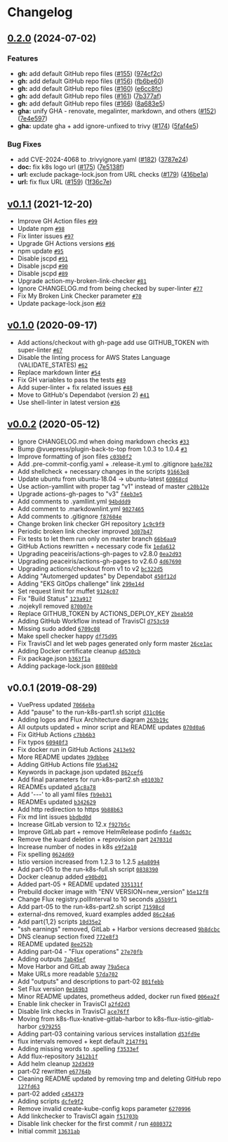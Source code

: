 # Changelog

## [0.2.0](https://github.com/ruzickap/k8s-flux-istio-gitlab-harbor/compare/v0.1.1...v0.2.0) (2024-07-02)


### Features

* **gh:** add default GitHub repo files ([#155](https://github.com/ruzickap/k8s-flux-istio-gitlab-harbor/issues/155)) ([974cf2c](https://github.com/ruzickap/k8s-flux-istio-gitlab-harbor/commit/974cf2c8ee0ed824a9b12a56648edd683232bdd7))
* **gh:** add default GitHub repo files ([#156](https://github.com/ruzickap/k8s-flux-istio-gitlab-harbor/issues/156)) ([fb6be60](https://github.com/ruzickap/k8s-flux-istio-gitlab-harbor/commit/fb6be609b41ab0e13bb0001a25554cecd7451693))
* **gh:** add default GitHub repo files ([#160](https://github.com/ruzickap/k8s-flux-istio-gitlab-harbor/issues/160)) ([e6cc8fc](https://github.com/ruzickap/k8s-flux-istio-gitlab-harbor/commit/e6cc8fca54e40302d9d046b5fb647442c8692bd9))
* **gh:** add default GitHub repo files ([#161](https://github.com/ruzickap/k8s-flux-istio-gitlab-harbor/issues/161)) ([7b377af](https://github.com/ruzickap/k8s-flux-istio-gitlab-harbor/commit/7b377af1cb7c87d37ddc96d599ec261ca7e1f57c))
* **gh:** add default GitHub repo files ([#166](https://github.com/ruzickap/k8s-flux-istio-gitlab-harbor/issues/166)) ([8a683e5](https://github.com/ruzickap/k8s-flux-istio-gitlab-harbor/commit/8a683e5a2f16b016738a27f3e74bbc11f1f9b576))
* **gha:** unify GHA - renovate, megalinter, markdown, and others ([#152](https://github.com/ruzickap/k8s-flux-istio-gitlab-harbor/issues/152)) ([7e4e597](https://github.com/ruzickap/k8s-flux-istio-gitlab-harbor/commit/7e4e597068c66d9eef93505e197fbcbe5778e565))
* **gha:** update gha + add ignore-unfixed to trivy ([#174](https://github.com/ruzickap/k8s-flux-istio-gitlab-harbor/issues/174)) ([5faf4e5](https://github.com/ruzickap/k8s-flux-istio-gitlab-harbor/commit/5faf4e576893a0032cf2131063da483ced85b29f))


### Bug Fixes

* add CVE-2024-4068 to .trivyignore.yaml ([#182](https://github.com/ruzickap/k8s-flux-istio-gitlab-harbor/issues/182)) ([3787e24](https://github.com/ruzickap/k8s-flux-istio-gitlab-harbor/commit/3787e240e1999cd3914d15a22394b7f286be6a46))
* **doc:** fix k8s logo url ([#175](https://github.com/ruzickap/k8s-flux-istio-gitlab-harbor/issues/175)) ([7e5138f](https://github.com/ruzickap/k8s-flux-istio-gitlab-harbor/commit/7e5138fe81a2ef4a5b635ac83cb83234e123ddeb))
* **url:** exclude package-lock.json from URL checks ([#179](https://github.com/ruzickap/k8s-flux-istio-gitlab-harbor/issues/179)) ([416be1a](https://github.com/ruzickap/k8s-flux-istio-gitlab-harbor/commit/416be1a6a48e8c1ee71875df2377940e1c35f865))
* **url:** fix flux URL ([#159](https://github.com/ruzickap/k8s-flux-istio-gitlab-harbor/issues/159)) ([1f36c7e](https://github.com/ruzickap/k8s-flux-istio-gitlab-harbor/commit/1f36c7ee66e59f21b5ac6fe548480625ee9924fb))

## [v0.1.1](https://github.com/ruzickap/k8s-flux-istio-gitlab-harbor/compare/v0.1.0...v0.1.1) (2021-12-20)

- Improve GH Action files [`#99`](https://github.com/ruzickap/k8s-flux-istio-gitlab-harbor/pull/99)
- Update npm [`#98`](https://github.com/ruzickap/k8s-flux-istio-gitlab-harbor/pull/98)
- Fix linter issues [`#97`](https://github.com/ruzickap/k8s-flux-istio-gitlab-harbor/pull/97)
- Upgrade GH Actions versions [`#96`](https://github.com/ruzickap/k8s-flux-istio-gitlab-harbor/pull/96)
- npm update [`#95`](https://github.com/ruzickap/k8s-flux-istio-gitlab-harbor/pull/95)
- Disable jscpd [`#91`](https://github.com/ruzickap/k8s-flux-istio-gitlab-harbor/pull/91)
- Disable jscpd [`#90`](https://github.com/ruzickap/k8s-flux-istio-gitlab-harbor/pull/90)
- Disable jscpd [`#89`](https://github.com/ruzickap/k8s-flux-istio-gitlab-harbor/pull/89)
- Upgrade action-my-broken-link-checker [`#81`](https://github.com/ruzickap/k8s-flux-istio-gitlab-harbor/pull/81)
- Ignore CHANGELOG.md from being checked by super-linter [`#77`](https://github.com/ruzickap/k8s-flux-istio-gitlab-harbor/pull/77)
- Fix My Broken Link Checker parameter [`#70`](https://github.com/ruzickap/k8s-flux-istio-gitlab-harbor/pull/70)
- Update package-lock.json [`#69`](https://github.com/ruzickap/k8s-flux-istio-gitlab-harbor/pull/69)

## [v0.1.0](https://github.com/ruzickap/k8s-flux-istio-gitlab-harbor/compare/v0.0.2...v0.1.0) (2020-09-17)

- Add actions/checkout with gh-page add use GITHUB_TOKEN with super-linter [`#67`](https://github.com/ruzickap/k8s-flux-istio-gitlab-harbor/pull/67)
- Disable the linting process for AWS States Language (VALIDATE_STATES) [`#62`](https://github.com/ruzickap/k8s-flux-istio-gitlab-harbor/pull/62)
- Replace markdown linter [`#54`](https://github.com/ruzickap/k8s-flux-istio-gitlab-harbor/pull/54)
- Fix GH variables to pass the tests [`#49`](https://github.com/ruzickap/k8s-flux-istio-gitlab-harbor/pull/49)
- Add super-linter + fix related issues [`#48`](https://github.com/ruzickap/k8s-flux-istio-gitlab-harbor/pull/48)
- Move to GitHub's Dependabot (version 2) [`#41`](https://github.com/ruzickap/k8s-flux-istio-gitlab-harbor/pull/41)
- Use shell-linter in latest version [`#36`](https://github.com/ruzickap/k8s-flux-istio-gitlab-harbor/pull/36)

## [v0.0.2](https://github.com/ruzickap/k8s-flux-istio-gitlab-harbor/compare/v0.0.1...v0.0.2) (2020-05-12)

- Ignore CHANGELOG.md when doing markdown checks [`#33`](https://github.com/ruzickap/k8s-flux-istio-gitlab-harbor/pull/33)
- Bump @vuepress/plugin-back-to-top from 1.0.3 to 1.0.4 [`#3`](https://github.com/ruzickap/k8s-flux-istio-gitlab-harbor/pull/3)
- Improve formatting of json files [`c03b0f2`](https://github.com/ruzickap/k8s-flux-istio-gitlab-harbor/commit/c03b0f292f1808c9a14bde814324bab207cf7e83)
- Add .pre-commit-config.yaml + .release-it.yml to .gitignore [`ba4e782`](https://github.com/ruzickap/k8s-flux-istio-gitlab-harbor/commit/ba4e782fa5c57f35814db4e2829f60d524a51015)
- Add shellcheck + necessary changes in the scripts [`91663e8`](https://github.com/ruzickap/k8s-flux-istio-gitlab-harbor/commit/91663e8940e689d249ae2024aca504276da3b86a)
- Update ubuntu from ubuntu-18.04 -&gt; ubuntu-latest [`60068cd`](https://github.com/ruzickap/k8s-flux-istio-gitlab-harbor/commit/60068cde2a8db6e079bb2d66526c7e374a491b99)
- Use action-yamllint with proper tag "v1" instead of master [`c20b12e`](https://github.com/ruzickap/k8s-flux-istio-gitlab-harbor/commit/c20b12e69de1fe2b46f2d16dd0ca8108c91eabfb)
- Upgrade actions-gh-pages to "v3" [`f4eb3e5`](https://github.com/ruzickap/k8s-flux-istio-gitlab-harbor/commit/f4eb3e50e3a746533b81617f12a74387a578009b)
- Add comments to .yamllint.yml [`94bddd9`](https://github.com/ruzickap/k8s-flux-istio-gitlab-harbor/commit/94bddd9b97b239111417fce3433adc26d2d078ce)
- Add comment to .markdownlint.yml [`9027465`](https://github.com/ruzickap/k8s-flux-istio-gitlab-harbor/commit/9027465666eb6f12e66d8612eeba0668855540fe)
- Add comments to .gitignore [`f87604e`](https://github.com/ruzickap/k8s-flux-istio-gitlab-harbor/commit/f87604e99dad8fbee407663e6ec48e7b679d9dc1)
- Change broken link checker GH repository [`1c9c9f9`](https://github.com/ruzickap/k8s-flux-istio-gitlab-harbor/commit/1c9c9f9ecdb308bd49d8724cf46ce22eee857ace)
- Periodic broken link checker improved [`3d07b47`](https://github.com/ruzickap/k8s-flux-istio-gitlab-harbor/commit/3d07b47c3c9e848e23d28f06706f8168dc76f14d)
- Fix tests to let them run only on master branch [`66b6aa9`](https://github.com/ruzickap/k8s-flux-istio-gitlab-harbor/commit/66b6aa96bd8d6dfccc5d696a844e05cd02421def)
- GitHub Actions rewritten + necessary code fix [`1eda612`](https://github.com/ruzickap/k8s-flux-istio-gitlab-harbor/commit/1eda61277c1bf7e94b874ea151927c56da6fc972)
- Upgrading peaceiris/actions-gh-pages to v2.8.0 [`0ea2d93`](https://github.com/ruzickap/k8s-flux-istio-gitlab-harbor/commit/0ea2d93b26f72f409b5e8c05b5a989f892f9dc3a)
- Upgrading peaceiris/actions-gh-pages to v2.6.0 [`4d67690`](https://github.com/ruzickap/k8s-flux-istio-gitlab-harbor/commit/4d676905d4f17bb304444dab83d99f7eac0c4f33)
- Upgrading actions/checkout from v1 to v2 [`bc322d5`](https://github.com/ruzickap/k8s-flux-istio-gitlab-harbor/commit/bc322d54a3f1815d1534ef456c84c255b7e9b69a)
- Adding "Automerged updates" by Dependabot [`450f12d`](https://github.com/ruzickap/k8s-flux-istio-gitlab-harbor/commit/450f12d028327c0ecade249108807c529959e31c)
- Adding "EKS GitOps challenge" link [`299e14d`](https://github.com/ruzickap/k8s-flux-istio-gitlab-harbor/commit/299e14d90f9c9f77360756d00f14e3d64c74d638)
- Set request limit for muffet [`9124c07`](https://github.com/ruzickap/k8s-flux-istio-gitlab-harbor/commit/9124c0788282eeb11c784487c174f88a040beeb6)
- Fix "Build Status" [`123a917`](https://github.com/ruzickap/k8s-flux-istio-gitlab-harbor/commit/123a917f7a21beef4e02c31a1b6ea5378098a476)
- .nojekyll removed [`870b07e`](https://github.com/ruzickap/k8s-flux-istio-gitlab-harbor/commit/870b07e97b663ef50b0da2235b2d78cd7e548752)
- Replace GITHUB_TOKEN by ACTIONS_DEPLOY_KEY [`2beab50`](https://github.com/ruzickap/k8s-flux-istio-gitlab-harbor/commit/2beab506cbaca42a45bbdb49e5b36edf5d65ef06)
- Adding GitHub Workflow instead of TravisCI [`d753c59`](https://github.com/ruzickap/k8s-flux-istio-gitlab-harbor/commit/d753c5908ad86b5db07283d52a947259cd1003f5)
- Missing sudo added [`6709c08`](https://github.com/ruzickap/k8s-flux-istio-gitlab-harbor/commit/6709c08de6a1df1167ed5436c854bdb99a37f31a)
- Make spell checker happy [`df75d95`](https://github.com/ruzickap/k8s-flux-istio-gitlab-harbor/commit/df75d956a740e357c76c7959993281b277fdc7a1)
- Fix TravisCI and let web pages generated only form master [`26ce1ac`](https://github.com/ruzickap/k8s-flux-istio-gitlab-harbor/commit/26ce1ac0e176cf0672e18a2085cf2f35c989bb01)
- Adding Docker certificate cleanup [`4d530cb`](https://github.com/ruzickap/k8s-flux-istio-gitlab-harbor/commit/4d530cbb97acc94afab0c043564b50a196c00aca)
- Fix package.json [`b363f1a`](https://github.com/ruzickap/k8s-flux-istio-gitlab-harbor/commit/b363f1aafbc6d0f00a0a118d7ccc91f7a94db9c0)
- Adding package-lock.json [`8080eb0`](https://github.com/ruzickap/k8s-flux-istio-gitlab-harbor/commit/8080eb01d7c1b5de5d8d196f9cd25e53b5ac94fa)

## v0.0.1 (2019-08-29)

- VuePress updated [`7066eba`](https://github.com/ruzickap/k8s-flux-istio-gitlab-harbor/commit/7066eba22f9b5b9aeda0b353daa618e264725f43)
- Add "pause" to the run-k8s-part1.sh script [`d31c06e`](https://github.com/ruzickap/k8s-flux-istio-gitlab-harbor/commit/d31c06e5f2ba313cf93a221e882a7004437b936f)
- Adding logos and Flux Architecture diagram [`263b19c`](https://github.com/ruzickap/k8s-flux-istio-gitlab-harbor/commit/263b19c023a744d849b3d8393e712c4207e722d4)
- All outputs updated + minor script and README updates [`070d0a6`](https://github.com/ruzickap/k8s-flux-istio-gitlab-harbor/commit/070d0a6271d1fefcc1a3bfad50fd5bb3427ef8a7)
- Fix GitHub Actions [`c7bb6b3`](https://github.com/ruzickap/k8s-flux-istio-gitlab-harbor/commit/c7bb6b3214cf094b533d8e03285f80389e65d408)
- Fix typos [`60940f3`](https://github.com/ruzickap/k8s-flux-istio-gitlab-harbor/commit/60940f32d18fde95b958445fa2ba66a7ff1827f6)
- Fix docker run in GitHub Actions [`2413e92`](https://github.com/ruzickap/k8s-flux-istio-gitlab-harbor/commit/2413e92dfa0e3beb0734ab8d1f33fd03f3ac8949)
- More README updates [`39dbbee`](https://github.com/ruzickap/k8s-flux-istio-gitlab-harbor/commit/39dbbee6f36b82f0cb22250a6738c3e1c8c987ae)
- Adding GitHub Actions file [`95a6342`](https://github.com/ruzickap/k8s-flux-istio-gitlab-harbor/commit/95a6342a495291c4448257a2813779d912c0b974)
- Keywords in package.json updated [`862cef6`](https://github.com/ruzickap/k8s-flux-istio-gitlab-harbor/commit/862cef604bad2e2d6005f5b86ab60923ead2f8de)
- Add final parameters for run-k8s-part2.sh [`e0103b7`](https://github.com/ruzickap/k8s-flux-istio-gitlab-harbor/commit/e0103b717ae11129ab5fc96f5fe70d0fa3b00ae3)
- READMEs updated [`a5c8a78`](https://github.com/ruzickap/k8s-flux-istio-gitlab-harbor/commit/a5c8a78d763e75b307e33b473c738ab4f66fcd46)
- Add '---' to all yaml files [`fb9eb31`](https://github.com/ruzickap/k8s-flux-istio-gitlab-harbor/commit/fb9eb31058dbee2d30c448413fe7c9aac3a64a93)
- READMEs updated [`b342629`](https://github.com/ruzickap/k8s-flux-istio-gitlab-harbor/commit/b3426298f2449588ab2f8467beb80bb64d9b3c87)
- Add http redirection to https [`9b88b63`](https://github.com/ruzickap/k8s-flux-istio-gitlab-harbor/commit/9b88b635079bc730f890ada45bcde945d5029cdc)
- Fix md lint issues [`bbdbd0d`](https://github.com/ruzickap/k8s-flux-istio-gitlab-harbor/commit/bbdbd0d04ccdb6f4f86009847cb3d0cdd0004d29)
- Increase GitLab version to 12.x [`f927b5c`](https://github.com/ruzickap/k8s-flux-istio-gitlab-harbor/commit/f927b5c69bc2f7871e00b6890cc26bbdfdf9fa01)
- Improve GitLab part + remove HelmRelease podinfo [`f4ad63c`](https://github.com/ruzickap/k8s-flux-istio-gitlab-harbor/commit/f4ad63c6ac62f669dfe0cf994c8348295fd61813)
- Remove the kuard deletion + reprovision part [`247031d`](https://github.com/ruzickap/k8s-flux-istio-gitlab-harbor/commit/247031df915e213fd5b44bec632f3a0eaebc6663)
- Increase number of nodes in k8s [`e9f2a10`](https://github.com/ruzickap/k8s-flux-istio-gitlab-harbor/commit/e9f2a1078967d954563e24741577900124abca23)
- Fix spelling [`0624d69`](https://github.com/ruzickap/k8s-flux-istio-gitlab-harbor/commit/0624d695f00bff421bf7bb5fb99c7aef6e58bd15)
- Istio version increased from 1.2.3 to 1.2.5 [`a4a8094`](https://github.com/ruzickap/k8s-flux-istio-gitlab-harbor/commit/a4a8094dc3a3510187df26e4e2fc2996b81543b5)
- Add part-05 to the run-k8s-full.sh script [`0838390`](https://github.com/ruzickap/k8s-flux-istio-gitlab-harbor/commit/08383901ed711f498daca61e4d90fa63df10f139)
- Docker cleanup added [`e90bd01`](https://github.com/ruzickap/k8s-flux-istio-gitlab-harbor/commit/e90bd013130678b8c09c4fd5b8976628811058ca)
- Added part-05 + README updated [`335131f`](https://github.com/ruzickap/k8s-flux-istio-gitlab-harbor/commit/335131f69c027d2fadee7258244400ff20a907fd)
- Prebuild docker image with "ENV VERSION=new_version" [`b5e12f8`](https://github.com/ruzickap/k8s-flux-istio-gitlab-harbor/commit/b5e12f87d9e814e3baa72752ae3410441fc7dfac)
- Change Flux registry.pollInterval to 10 seconds [`a55b9f1`](https://github.com/ruzickap/k8s-flux-istio-gitlab-harbor/commit/a55b9f17f4c53d2800982d1b3cfbf0aeb36095ad)
- Add part-05 to the run-k8s-part2.sh script [`71598cd`](https://github.com/ruzickap/k8s-flux-istio-gitlab-harbor/commit/71598cde88707c7c6a6fab84c4a56cd2e0d29dec)
- external-dns removed, kuard examples added [`86c24a6`](https://github.com/ruzickap/k8s-flux-istio-gitlab-harbor/commit/86c24a687f0deef0ec9056e52cd1cae7b4b0954f)
- Add part{1,2} scripts [`10d35e2`](https://github.com/ruzickap/k8s-flux-istio-gitlab-harbor/commit/10d35e25c6c7ba5080aa74b46757ba26e758c025)
- "ssh earnings" removed, GitLab + Harbor versions decreased [`9b8dcbc`](https://github.com/ruzickap/k8s-flux-istio-gitlab-harbor/commit/9b8dcbc2706e4a5f3d37fa19cde00383027ed52d)
- DNS cleanup section fixed [`772e8f3`](https://github.com/ruzickap/k8s-flux-istio-gitlab-harbor/commit/772e8f3885ff5bf4dbdc1c15644fdda799970cbe)
- README updated [`8ee252b`](https://github.com/ruzickap/k8s-flux-istio-gitlab-harbor/commit/8ee252b1f6247abe2f264e149be8c636fbb3b684)
- Adding part-04 - "Flux operations" [`27e70fb`](https://github.com/ruzickap/k8s-flux-istio-gitlab-harbor/commit/27e70fb2f0d873fe5e89613235713814f3000d8a)
- Adding outputs [`7ab45ef`](https://github.com/ruzickap/k8s-flux-istio-gitlab-harbor/commit/7ab45ef543267f1e9e8f6f0d81a12176f413d0a5)
- Move Harbor and GitLab away [`79a5eca`](https://github.com/ruzickap/k8s-flux-istio-gitlab-harbor/commit/79a5ecac03398f1629c610fe103d78f64b1bb6bc)
- Make URLs more readable [`57da702`](https://github.com/ruzickap/k8s-flux-istio-gitlab-harbor/commit/57da7022c98cf50b9923154f80f97f5abebd9acb)
- Add "outputs" and descriptions to part-02 [`801febb`](https://github.com/ruzickap/k8s-flux-istio-gitlab-harbor/commit/801febb066e2fcea8a7dbc0de2f875748edcb0d1)
- Set Flux version [`0e169b3`](https://github.com/ruzickap/k8s-flux-istio-gitlab-harbor/commit/0e169b33dd16c918a06c5743124fd87bc602b827)
- Minor README updates, prometheus added, docker run fixed [`006ea2f`](https://github.com/ruzickap/k8s-flux-istio-gitlab-harbor/commit/006ea2f88dc0d7b1b9ab6961688384427a246b45)
- Enable link checker in TravisCI [`a2fd2d3`](https://github.com/ruzickap/k8s-flux-istio-gitlab-harbor/commit/a2fd2d305f6c9ed5a406488e438cedb2acb71208)
- Disable link checks in TravisCI [`ace76ff`](https://github.com/ruzickap/k8s-flux-istio-gitlab-harbor/commit/ace76ff864be47c53d974ec6db514f52fec0236e)
- Moving from k8s-flux-knative-gitlab-harbor to k8s-flux-istio-gitlab-harbor [`c979255`](https://github.com/ruzickap/k8s-flux-istio-gitlab-harbor/commit/c9792558d0be5ca7c825372d29c1daf8b2c7cee4)
- Adding part-03 containing various services installation [`d53fd9e`](https://github.com/ruzickap/k8s-flux-istio-gitlab-harbor/commit/d53fd9eaf6a7dd6b5872426009e039fe87d0b91b)
- flux intervals removed + kept default [`2147f91`](https://github.com/ruzickap/k8s-flux-istio-gitlab-harbor/commit/2147f912034b7a479c43dc4eb7c3ce69ee9122a1)
- Adding missing words to .spelling [`f3533ef`](https://github.com/ruzickap/k8s-flux-istio-gitlab-harbor/commit/f3533efe982a249ee96821148ad552d5668000a2)
- Add flux-repository [`3412b1f`](https://github.com/ruzickap/k8s-flux-istio-gitlab-harbor/commit/3412b1f7a69b46adb0866aa16d2f45298a83d685)
- Add helm cleanup [`32d3d39`](https://github.com/ruzickap/k8s-flux-istio-gitlab-harbor/commit/32d3d3948f5d9d6e68a10e42fbc139303e911f45)
- part-02 rewritten [`e67764b`](https://github.com/ruzickap/k8s-flux-istio-gitlab-harbor/commit/e67764bd62b262bfdd582d5ec7cb1ec6ced6c2ae)
- Cleaning README updated by removing tmp and deleting GitHub repo [`127fd63`](https://github.com/ruzickap/k8s-flux-istio-gitlab-harbor/commit/127fd637c8f557b04a6b0ae26c26796b815276d1)
- part-02 added [`c454379`](https://github.com/ruzickap/k8s-flux-istio-gitlab-harbor/commit/c45437903aa69dcc6b7951cd461dda201c605da4)
- Adding scripts [`dcfe9f2`](https://github.com/ruzickap/k8s-flux-istio-gitlab-harbor/commit/dcfe9f2acb9f20f51e9f84977f2344bdaa00f1a2)
- Remove invalid create-kube-config kops parameter [`6270996`](https://github.com/ruzickap/k8s-flux-istio-gitlab-harbor/commit/62709968e9c1182dba4c2c72580575973fdd120f)
- Add linkchecker to TravisCI again [`f51703b`](https://github.com/ruzickap/k8s-flux-istio-gitlab-harbor/commit/f51703b7d72c9eca13bf887cdb65930c469a0c2b)
- Disable link checker for the first commit / run [`4080372`](https://github.com/ruzickap/k8s-flux-istio-gitlab-harbor/commit/4080372e450e5d8f319b4706b0d460edf5b70212)
- Initial commit [`13631ab`](https://github.com/ruzickap/k8s-flux-istio-gitlab-harbor/commit/13631ab40556a5c4dd24652915048d35398c7d6c)
